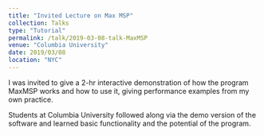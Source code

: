 ```yaml
---
title: "Invited Lecture on Max MSP"
collection: Talks
type: "Tutorial"
permalink: /talk/2019-03-08-talk-MaxMSP
venue: "Columbia University"
date: 2019/03/08
location: "NYC"
---
```


I was invited to give a 2-hr interactive demonstration of how the program MaxMSP works and how to use it, giving performance examples from my own practice.

Students at Columbia University followed along via the demo version of the software and learned basic functionality and the potential of the program.